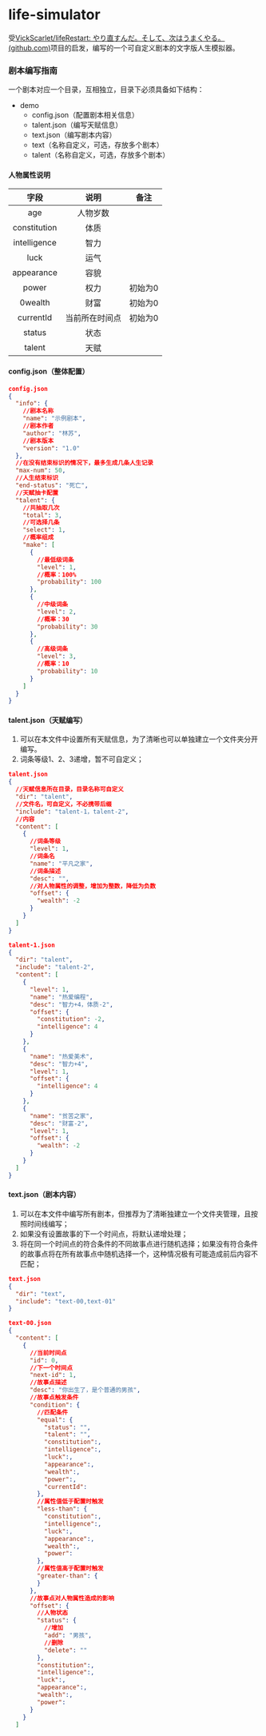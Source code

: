 # life-simulator

受[VickScarlet/lifeRestart: やり直すんだ。そして、次はうまくやる。 (github.com)](https://github.com/VickScarlet/lifeRestart)项目的启发，编写的一个可自定义剧本的文字版人生模拟器。

### 剧本编写指南

一个剧本对应一个目录，互相独立，目录下必须具备如下结构：

- demo
  - config.json（配置剧本相关信息）
  - talent.json（编写天赋信息）
  - text.json（编写剧本内容）
  - text（名称自定义，可选，存放多个剧本）
  - talent（名称自定义，可选，存放多个剧本）

#### 人物属性说明

|     字段     |      说明      |  备注   |
| :----------: | :------------: | :-----: |
|     age      |    人物岁数    |         |
| constitution |      体质      |         |
| intelligence |      智力      |         |
|     luck     |      运气      |         |
|  appearance  |      容貌      |         |
|    power     |      权力      | 初始为0 |
|   0wealth    |      财富      | 初始为0 |
|  currentId   | 当前所在时间点 | 初始为0 |
|    status    |      状态      |         |
|    talent    |      天赋      |         |

#### config.json（整体配置）

```json
config.json
{
  "info": {
    //剧本名称
    "name": "示例剧本",
    //剧本作者
    "author": "林苏",
    //剧本版本
    "version": "1.0"
  },
  //在没有结束标识的情况下，最多生成几条人生记录
  "max-num": 50,
  //人生结束标识
  "end-status": "死亡",
  //天赋抽卡配置
  "talent": {
    //共抽取几次
    "total": 3,
    //可选择几条
    "select": 1,
    //概率组成
    "make": [
      {
        //最低级词条
        "level": 1,
        //概率：100%
        "probability": 100
      },
      {
        //中级词条
        "level": 2,
        //概率：30
        "probability": 30
      },
      {
        //高级词条
        "level": 3,
        //概率：10
        "probability": 10
      }
    ]
  }
}
```

#### talent.json（天赋编写）

1. 可以在本文件中设置所有天赋信息，为了清晰也可以单独建立一个文件夹分开编写。
2. 词条等级1、2、3递增，暂不可自定义；

```json
talent.json
{
  //天赋信息所在目录，目录名称可自定义
  "dir": "talent",
  //文件名，可自定义，不必携带后缀
  "include": "talent-1，talent-2",
  //内容
  "content": [
    {
      //词条等级
      "level": 1,
      //词条名
      "name": "平凡之家",
      //词条描述
      "desc": "",
      //对人物属性的调整，增加为整数，降低为负数
      "offset": {
        "wealth": -2
      }
    }
  ]
}
```

```json
talent-1.json
{
  "dir": "talent",
  "include": "talent-2",
  "content": [
    {
      "level": 1,
      "name": "热爱编程",
      "desc": "智力+4，体质-2",
      "offset": {
        "constitution": -2,
        "intelligence": 4
      }
    },
    {
      "name": "热爱美术",
      "desc": "智力+4",
      "level": 1,
      "offset": {
        "intelligence": 4
      }
    },
    {
      "name": "贫苦之家",
      "desc": "财富-2",
      "level": 1,
      "offset": {
        "wealth": -2
      }
    }
  ]
}
```

#### text.json（剧本内容）

1. 可以在本文件中编写所有剧本，但推荐为了清晰独建立一个文件夹管理，且按照时间线编写；
2. 如果没有设置故事的下一个时间点，将默认递增处理；
3. 将在同一个时间点的符合条件的不同故事点进行随机选择；如果没有符合条件的故事点将在所有故事点中随机选择一个，这种情况极有可能造成前后内容不匹配；

```json
text.json
{
  "dir": "text",
  "include": "text-00,text-01"
}
```

```json
text-00.json
{
  "content": [
    {
      //当前时间点
      "id": 0,
      //下一个时间点
      "next-id": 1,
      //故事点描述
      "desc": "你出生了，是个普通的男孩",
      //故事点触发条件
      "condition": {
        //匹配条件
        "equal": {
          "status": "",
          "talent": "",
          "constitution":,
          "intelligence":,
          "luck":,
          "appearance":,
          "wealth":,
          "power":,
          "currentId":
        },
        //属性值低于配置时触发
        "less-than": {
          "constitution":,
          "intelligence":,
          "luck":,
          "appearance":,
          "wealth":,
          "power":
        },
        //属性值高于配置时触发
        "greater-than": {
        }
      },
      //故事点对人物属性造成的影响
      "offset": {
        //人物状态
        "status": {
          //增加
          "add": "男孩",
          //删除
          "delete": ""
        },
        "constitution":,
        "intelligence":,
        "luck":,
        "appearance":,
        "wealth":,
        "power":
      }
    }
  ]
```


